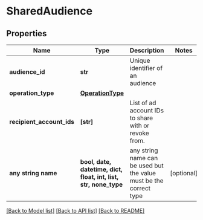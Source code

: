# SharedAudience


## Properties
Name | Type | Description | Notes
------------ | ------------- | ------------- | -------------
**audience_id** | **str** | Unique identifier of an audience | 
**operation_type** | [**OperationType**](OperationType.md) |  | 
**recipient_account_ids** | **[str]** | List of ad account IDs to share with or revoke from. | 
**any string name** | **bool, date, datetime, dict, float, int, list, str, none_type** | any string name can be used but the value must be the correct type | [optional]

[[Back to Model list]](../README.md#documentation-for-models) [[Back to API list]](../README.md#documentation-for-api-endpoints) [[Back to README]](../README.md)


